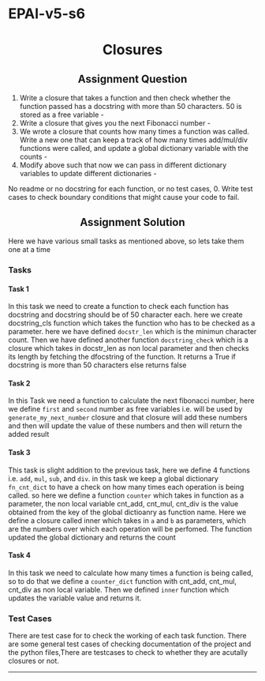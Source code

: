 # EPAI-v5-s6

<h1 align="center">Closures</h1>

<h2 align="center"> Assignment Question </h2>

1. Write a closure that takes a function and then check whether the function passed has a docstring with more than 50 characters. 50 is stored as a free variable - 
2. Write a closure that gives you the next Fibonacci number - 
3. We wrote a closure that counts how many times a function was called. Write a new one that can keep a track of how many times add/mul/div functions were called, and update a global dictionary variable with the counts - 
4. Modify above such that now we can pass in different dictionary variables to update different dictionaries - 

No readme or no docstring for each function, or no test cases, 0. Write test cases to check boundary conditions that might cause your code to fail. 

<h2 align="center"> Assignment Solution </h2>

Here we have various small tasks as mentioned above, so lets take them one at a time

### Tasks

#### **Task 1**

In this task we need to create a function to check each function has docstring and docstring should be of 50 character each. here we create docstring_cls function which takes the function who has to be checked as a parameter. here we have defined `docstr_len` which is the minimun character count. Then we have defined another function `docstring_check` which is a closure which takes in docstr_len as non local parameter and then checks its length by fetching the dfocstring of the function. It returns a True if docstring is more than 50 characters else returns false

#### **Task 2**

In this Task we need a function to calculate the next fibonacci number, here we define `first` and `second` number as free variables i.e. will be used by `generate_my_next_number` closure and that closure will add these numbers and then will update the value of these numbers and then will return the added result



#### **Task 3**

This task is slight addition to the previous task, here we define 4 functions i.e. `add`, `mul`, `sub`, and `div`. in this task we keep a global dictionary `fn_cnt_dict` to have a check on how many times each operation is being called. so here we define a function `counter` which takes in function as a parameter, the    non local variable  cnt_add, cnt_mul, cnt_div is the value obtained from the key of the global dictioanry as function name. Here we define a closure called inner which takes in  `a` and `b` as parameters, which are the numbers over which each operation will be perfomed. The function updated the global dictionary and returns the count

#### **Task 4**

In this task we need to calculate how many times a function is being called, so to do that we define a `counter_dict` function with cnt_add, cnt_mul, cnt_div  as non local variable. Then we defined `inner` function which updates the variable value and returns it.

### Test Cases

There are test case for to check the working of each task function. There are some general test cases of checking documentation of the project and the python files,There are testcases to check to whether they are acutally closures or not.

---
